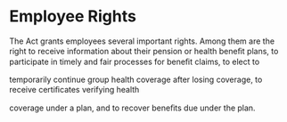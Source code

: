 # Employee Rights

The Act grants employees several important rights. Among them are the right to receive information about their pension or health beneﬁt plans, to participate in timely and fair processes for beneﬁt claims, to elect to

temporarily continue group health coverage after losing coverage, to receive certiﬁcates verifying health

coverage under a plan, and to recover beneﬁts due under the plan.